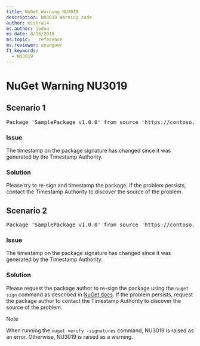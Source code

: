 ```yaml
---
title: NuGet Warning NU3019
description: NU3019 Warning code
author: mishra14
ms.author: jodou
ms.date: 8/16/2018
ms.topic:   reference
ms.reviewer: anangaur
f1_keywords: 
  - NU3019
---
```


# NuGet Warning NU3019

## Scenario 1

<pre>Package 'SamplePackage v1.0.0' from source 'https://contoso.com/index.json': The timestamp integrity check failed.</pre>

### Issue

The timestamp on the package signature has changed since it was generated by the Timestamp Authority.


### Solution

Please try to re-sign and timestamp the package. If the problem persists, contact the Timestamp Authority to discover the source of the problem.



## Scenario 2

<pre>Package 'SamplePackage v1.0.0' from source 'https://contoso.com/index.json': The primary signature's timestamp integrity check failed.</pre>

### Issue

The timestamp on the package signature has changed since it was generated by the Timestamp Authority.


### Solution

Please request the package author to re-sign the package using the `nuget sign` command as described in [NuGet docs](../../create-packages/sign-a-package.md). If the problem persists, request the package author to contact the Timestamp Authority to discover the source of the problem.


> [!Note]
> When running the `nuget verify -signatures` command, NU3019 is raised as an error. Otherwise, NU3019 is raised as a warning.
